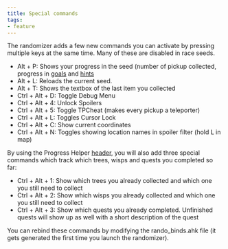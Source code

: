 ```yaml
---
title: Special commands
tags:
- feature
---
```


The randomizer adds a few new commands you can activate by pressing multiple keys at the same time. Many of these are disabled in race seeds.

* Alt + P: Shows your progress in the seed (number of pickup collected, progress in [goals](/seedgen/goals) and [hints](/features/hints)
* Alt + L: Reloads the current seed.
* Alt + T: Shows the textbox of the last item you collected
* Ctrl + Alt + D: Toggle Debug Menu
* Ctrl + Alt + 4: Unlock Spoilers
* Ctrl + Alt + 5: Toggle TPCheat (makes every pickup a teleporter)
* Ctrl + Alt + L: Toggles Cursor Lock
* Ctrl + Alt + C: Show current coordinates
* Ctrl + Alt + N: Toggles showing location names in spoiler filter (hold L in map)

By using the Progress Helper [header](/seedgen/headers), you will also add three special commands which track which trees, wisps and quests you completed so far:
* Ctrl + Alt + 1: Show which trees you already collected and which one you still need to collect
* Ctrl + Alt + 2: Show which wisps you already collected and which one you still need to collect
* Ctrl + Alt + 3: Show which quests you already completed. Unfinished quests will show up as well with a short description of the quest

You can rebind these commands by modifying the rando_binds.ahk file (it gets generated the first time you launch the randomizer).
